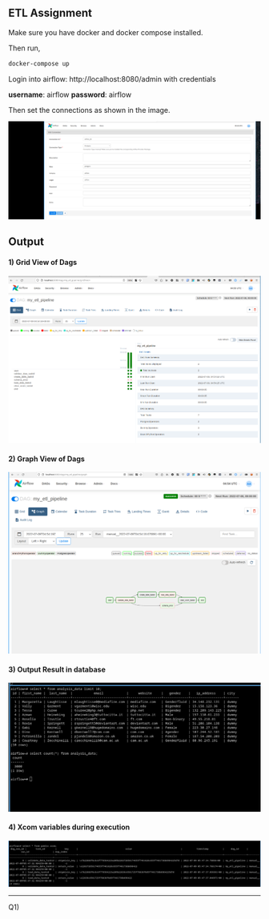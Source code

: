 ## ETL Assignment

Make sure you have docker and docker compose installed.

Then run,

```sh
docker-compose up
```

Login into airflow: http://localhost:8080/admin with credentials

**username**: airflow
**password**: airflow

Then set the connections as shown in the image.

![image](/images/connections.png)

## Output

#### 1) Grid View of Dags

![image](/images/grid.png)

#### 2) Graph View of Dags

![image](/images/graph.png)

#### 3) Output Result in database

![image](/images/sqldata.png)

#### 4) Xcom variables during execution

![image](images/xcom%20variables%20in%20databse.png)
____

Q1) 